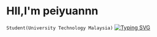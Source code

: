 # HII,I'm peiyuannn
`Student(University Technology Malaysia)`
[![Typing SVG](https://readme-typing-svg.demolab.com/?lines=First+line+of+text;Second+line+of+text)](https://git.io/typing-svg)
